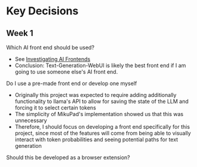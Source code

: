 # Key Decisions

## Week 1

Which AI front end should be used?
- See [Investigating AI Frontends](https://github.com/dhibbin/LexiSelect/blob/main/docs/research/Investigating%20AI%20Frontends.md)
- Conclusion: Text-Generation-WebUI is likely the best front end if I am going to use someone else's AI front end. 

Do I use a pre-made front end or develop one myself
- Originally this project was expected to require adding additionally functionality to llama's API to allow for saving the state of the LLM and forcing it to select certain tokens
- The simplicity of MikuPad's implementation showed us that this was unnecessary
- Therefore, I should focus on developing a front end specifically for this project, since most of the features will come from being able to visually interact with token probabilities and seeing potential paths for text generation

Should this be developed as a browser extension?
